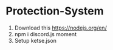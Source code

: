 # Protection-System


1) Download this https://nodejs.org/en/
2) npm i discord.js moment
3) Setup ketse.json
